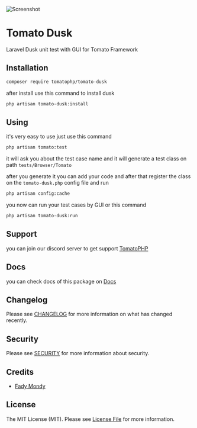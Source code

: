 ![Screenshot](https://github.com/tomatophp/tomato-dusk/blob/master/art/screenshot.png)

# Tomato Dusk

Laravel Dusk unit test with GUI for Tomato Framework

## Installation

```bash
composer require tomatophp/tomato-dusk
```
after install use this command to install dusk

```bash
php artisan tomato-dusk:install
```

## Using

it's very easy to use just use this command

```bash
php artisan tomato:test
```

it will ask you about the test case name and it will generate a test class on path `tests/Browser/Tomato`

after you generate it you can add your code and after that register the class on the `tomato-dusk.php` config file and run

```bash
php artisan config:cache
```

you now can run your test cases by GUI or this command

```bash
php artisan tomato-dusk:run
```

## Support

you can join our discord server to get support [TomatoPHP](https://discord.gg/Xqmt35Uh)

## Docs

you can check docs of this package on [Docs](https://docs.tomatophp.com/plugins/tomato-dusk)

## Changelog

Please see [CHANGELOG](CHANGELOG.md) for more information on what has changed recently.

## Security

Please see [SECURITY](SECURITY.md) for more information about security.

## Credits

- [Fady Mondy](https://www.github.com/3x1io)

## License

The MIT License (MIT). Please see [License File](LICENSE.md) for more information.

